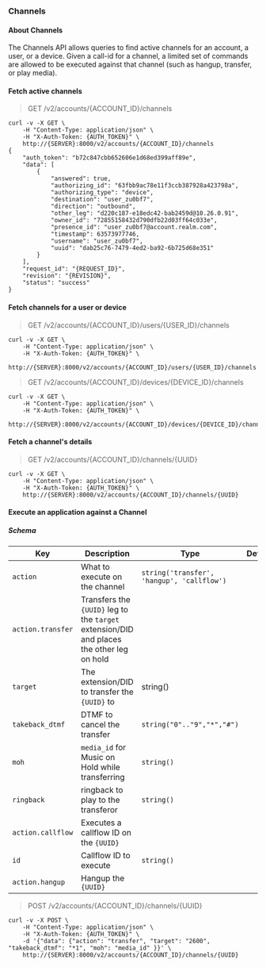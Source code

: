 
### Channels

#### About Channels

The Channels API allows queries to find active channels for an account, a user, or a device. Given a call-id for a channel, a limited set of commands are allowed to be executed against that channel (such as hangup, transfer, or play media).

#### Fetch active channels

> GET /v2/accounts/{ACCOUNT_ID}/channels

```shell
curl -v -X GET \
    -H "Content-Type: application/json" \
    -H "X-Auth-Token: {AUTH_TOKEN}" \
    http://{SERVER}:8000/v2/accounts/{ACCOUNT_ID}/channels
{
    "auth_token": "b72c847cbb652606e1d68ed399aff89e",
    "data": [
        {
            "answered": true,
            "authorizing_id": "63fbb9ac78e11f3ccb387928a423798a",
            "authorizing_type": "device",
            "destination": "user_zu0bf7",
            "direction": "outbound",
            "other_leg": "d220c187-e18edc42-bab2459d@10.26.0.91",
            "owner_id": "72855158432d790dfb22d03ff64c033e",
            "presence_id": "user_zu0bf7@account.realm.com",
            "timestamp": 63573977746,
            "username": "user_zu0bf7",
            "uuid": "dab25c76-7479-4ed2-ba92-6b725d68e351"
        }
    ],
    "request_id": "{REQUEST_ID}",
    "revision": "{REVISION}",
    "status": "success"
}
```

#### Fetch channels for a user or device

> GET /v2/accounts/{ACCOUNT_ID}/users/{USER_ID}/channels

```shell
curl -v -X GET \
    -H "Content-Type: application/json" \
    -H "X-Auth-Token: {AUTH_TOKEN}" \
    http://{SERVER}:8000/v2/accounts/{ACCOUNT_ID}/users/{USER_ID}/channels
```

> GET /v2/accounts/{ACCOUNT_ID}/devices/{DEVICE_ID}/channels

```shell
curl -v -X GET \
    -H "Content-Type: application/json" \
    -H "X-Auth-Token: {AUTH_TOKEN}" \
    http://{SERVER}:8000/v2/accounts/{ACCOUNT_ID}/devices/{DEVICE_ID}/channels
```

#### Fetch a channel's details

> GET /v2/accounts/{ACCOUNT_ID}/channels/{UUID}

```shell
curl -v -X GET \
    -H "Content-Type: application/json" \
    -H "X-Auth-Token: {AUTH_TOKEN}" \
    http://{SERVER}:8000/v2/accounts/{ACCOUNT_ID}/channels/{UUID}
```

#### Execute an application against a Channel

##### Schema

Key | Description | Type | Default | Required
--- | ----------- | ---- | ------- | --------
`action` | What to execute on the channel | `string('transfer', 'hangup', 'callflow')` | | `true`
`action.transfer` | Transfers the `{UUID}` leg to the `target` extension/DID and places the other leg on hold | | |
`target` | The extension/DID to transfer the `{UUID}` to | string() | |
`takeback_dtmf` | DTMF to cancel the transfer | `string("0".."9","*","#")` | |
`moh` | `media_id` for Music on Hold while transferring | `string()` | |
`ringback` | ringback to play to the transferor | `string()` | |
`action.callflow` | Executes a callflow ID on the `{UUID}` | | |
`id` | Callflow ID to execute | `string()` | |
`action.hangup` | Hangup the `{UUID}` | | |

> POST /v2/accounts/{ACCOUNT_ID}/channels/{UUID}

```shell
curl -v -X POST \
    -H "Content-Type: application/json" \
    -H "X-Auth-Token: {AUTH_TOKEN}" \
    -d '{"data": {"action": "transfer", "target": "2600", "takeback_dtmf": "*1", "moh": "media_id" }}' \
    http://{SERVER}:8000/v2/accounts/{ACCOUNT_ID}/channels/{UUID}
```
